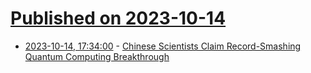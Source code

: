 # [Published on 2023-10-14](index.md)

* [2023-10-14, 17:34:00](https://tech.slashdot.org/story/23/10/14/0438247/chinese-scientists-claim-record-smashing-quantum-computing-breakthrough?utm_source=rss1.0mainlinkanon&utm_medium=feed) - [Chinese Scientists Claim Record-Smashing Quantum Computing Breakthrough](https://tech.slashdot.org/story/23/10/14/0438247/chinese-scientists-claim-record-smashing-quantum-computing-breakthrough?utm_source=rss1.0mainlinkanon&utm_medium=feed)

